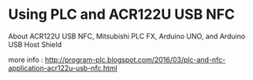 # Using PLC and ACR122U USB NFC
About ACR122U USB NFC, Mitsubishi PLC FX, Arduino UNO, and Arduino USB Host Shield

more info : http://program-plc.blogspot.com/2016/03/plc-and-nfc-application-acr122u-usb-nfc.html
